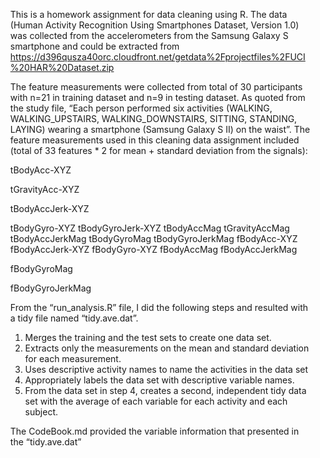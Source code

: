 <ul>

This is a homework assignment for data cleaning using R. The data (Human Activity Recognition Using Smartphones Dataset, Version 1.0) was collected from the accelerometers from the Samsung Galaxy S smartphone and could be extracted from https://d396qusza40orc.cloudfront.net/getdata%2Fprojectfiles%2FUCI%20HAR%20Dataset.zip

The feature measurements were collected from total of 30 participants with n=21 in training dataset and n=9 in testing dataset. As quoted from the study file, “Each person performed six activities (WALKING, WALKING_UPSTAIRS, WALKING_DOWNSTAIRS, SITTING, STANDING, LAYING) wearing a smartphone (Samsung Galaxy S II) on the waist”.  The feature measurements used in this cleaning data assignment included (total of 33 features * 2 for mean + standard deviation from the signals): 

tBodyAcc-XYZ<br />

tGravityAcc-XYZ<br />

tBodyAccJerk-XYZ<br />

tBodyGyro-XYZ
tBodyGyroJerk-XYZ
tBodyAccMag
tGravityAccMag
tBodyAccJerkMag
tBodyGyroMag
tBodyGyroJerkMag
fBodyAcc-XYZ
fBodyAccJerk-XYZ
fBodyGyro-XYZ
fBodyAccMag
fBodyAccJerkMag<br />

fBodyGyroMag<br />

fBodyGyroJerkMag

From the “run_analysis.R” file, I did the following steps and resulted with a tidy file named “tidy.ave.dat”.
1.	Merges the training and the test sets to create one data set.
2.	Extracts only the measurements on the mean and standard deviation for each measurement. 
3.	Uses descriptive activity names to name the activities in the data set
4.	Appropriately labels the data set with descriptive variable names. 
5.	From the data set in step 4, creates a second, independent tidy data set with the average of each variable for each activity and each subject.


The CodeBook.md provided the variable information that presented in the “tidy.ave.dat” 
</ul>


